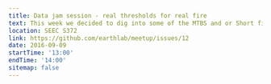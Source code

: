 ```yaml
---
title: Data jam session - real thresholds for real fire
text: This week we decided to dig into some of the MTBS and or Short fire data and apply the threshold models that we read about last week.
location: SEEC S372
link: https://github.com/earthlab/meetup/issues/12
date: 2016-09-09
startTime: '13:00'
endTime: '14:00'
sitemap: false
---
```

